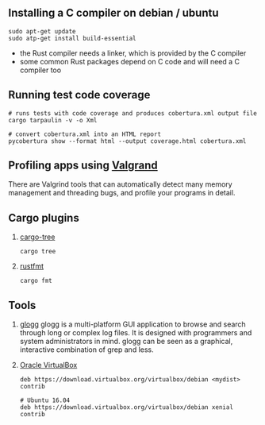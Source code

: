 ## Installing a C compiler on debian / ubuntu
```
sudo apt-get update
sudo atp-get install build-essential
```
- the Rust compiler needs a linker, which is provided by the C compiler
- some common Rust packages depend on C code and will need a C compiler too

## Running test code coverage

```
# runs tests with code coverage and produces cobertura.xml output file
cargo tarpaulin -v -o Xml

# convert cobertura.xml into an HTML report
pycobertura show --format html --output coverage.html cobertura.xml
```

## Profiling apps using [Valgrand](http://valgrind.org/)
There are Valgrind tools that can automatically detect many memory management and threading bugs, and profile your programs in detail.

## Cargo plugins

1. [cargo-tree](https://github.com/sfackler/cargo-tree)
    ```
    cargo tree
    ```
2. [rustfmt](https://github.com/rust-lang-nursery/rustfmt)
    ```
    cargo fmt
    ```
## Tools

1. [glogg](http://glogg.bonnefon.org/)
glogg is a multi-platform GUI application to browse and search through long or complex log files.
It is designed with programmers and system administrators in mind. glogg can be seen as a graphical, interactive combination of grep and less.

2. [Oracle VirtualBox](https://www.virtualbox.org)

    ```
    deb https://download.virtualbox.org/virtualbox/debian <mydist> contrib

    # Ubuntu 16.04
    deb https://download.virtualbox.org/virtualbox/debian xenial contrib
    ```